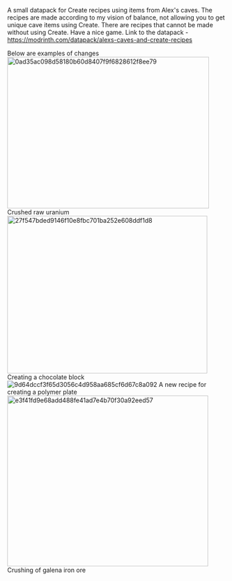 A small datapack for Create recipes using items from Alex's caves. The recipes are made according to my vision of balance, not allowing you to get unique cave items using Create.
There are recipes that cannot be made without using Create. Have a nice game. Link to the datapack - https://modrinth.com/datapack/alexs-caves-and-create-recipes

Below are examples of changes
<img width="463" height="347" alt="0ad35ac098d58180b60d8407f9f6828612f8ee79" src="https://github.com/user-attachments/assets/8a0852d1-f7e7-4816-9a99-cf4f1fd59b66" />
Crushed raw uranium
<img width="459" height="361" alt="27f547bded9146f10e8fbc701ba252e608ddf1d8" src="https://github.com/user-attachments/assets/6de25783-e3f0-4d37-99d9-7a9bd5f83ea4" />
Creating a chocolate block
![9d64dccf3f65d3056c4d958aa685cf6d67c8a092](https://github.com/user-attachments/assets/081a995f-a019-4a66-9aa0-07dc0fb9c2c5)
A new recipe for creating a polymer plate
<img width="461" height="391" alt="e3f41fd9e68add488fe41ad7e4b70f30a92eed57" src="https://github.com/user-attachments/assets/77231688-9694-458d-8374-2b0210487ba6" />
Crushing of galena iron ore
